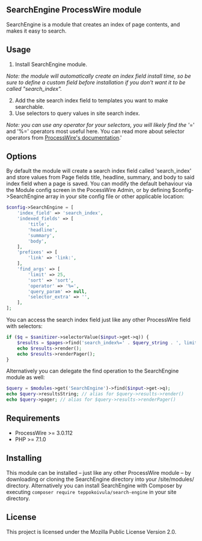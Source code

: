 SearchEngine ProcessWire module
-------------------------------

SearchEngine is a module that creates an index of page contents, and makes it easy to search.

## Usage

1) Install SearchEngine module.

*Note: the module will automatically create an index field install time, so be sure to define a custom field before installation if you don't want it to be called "search_index".*

2) Add the site search index field to templates you want to make searchable.
3) Use selectors to query values in site search index.

*Note: you can use any operator for your selectors, you will likely find the '*=' and '%=' operators most useful here. You can read more about selector operators from [ProcessWire's documentation](https://processwire.com/docs/selectors/).'

## Options

By default the module will create a search index field called 'search_index' and store values from Page fields title, headline, summary, and body to said index field when a page is saved. You can modify the default behaviour via the Module config screen in the PocessWire Admin, or by defining $config->SearchEngine array in your site config file or other applicable location:

```php
$config->SearchEngine = [
    'index_field' => 'search_index',
    'indexed_fields' => [
        'title',
        'headline',
        'summary',
        'body',
    ],
    'prefixes' => [
        'link' => 'link:',
    ],
    'find_args' => [
        'limit' => 25,
        'sort' => 'sort',
        'operator' => '%=',
        'query_param' => null,
        'selector_extra' => '',
    ],
];
```

You can access the search index field just like any other ProcessWire field with selectors:

```php
if ($q = $sanitizer->selectorValue($input->get->q)) {
    $results = $pages->find('search_index%=' . $query_string . ', limit=25');
    echo $results->render();
    echo $results->renderPager();
}
```

Alternatively you can delegate the find operation to the SearchEngine module as well:

```php
$query = $modules->get('SearchEngine')->find($input->get->q);
echo $query->resultsString; // alias for $query->results->render()
echo $query->pager; // alias for $query->results->renderPager()
```

## Requirements

- ProcessWire >= 3.0.112
- PHP >= 7.1.0

## Installing

This module can be installed – just like any other ProcessWire module – by downloading or cloning the SearchEngine directory into your /site/modules/ directory. Alternatively you can install SearchEngine with Composer by executing `composer require teppokoivula/search-engine` in your site directory.

## License

This project is licensed under the Mozilla Public License Version 2.0.
